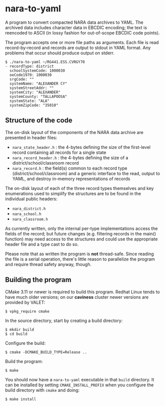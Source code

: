 # nara-to-yaml

A program to convert compacted NARA data archives to YAML.  The archived data includes character data in EBCDIC encoding; the text is reencoded to ASCII (in lossy fashion for out-of-scope EBCDIC code points).

The program accepts one or more file paths as arguments.  Each file is read record-by-record and records are output to stdout in YAML format.  Any problems that occur should produce output on stderr.

```
$ ./nara-to-yaml ~/RG441.ESS.CVRGY70
- recordType: district
  schoolSystemCode: 1000030
  oeCode1970: 1000030
  srgCode: ""
  systemName: "ALEXANDER CY"
  systemStreetAddr: ""
  systemCity: "ALEXANDER"
  systemCounty: "TALLAPOOSA"
  systemState: "ALA"
  systemZipCode: "35010"
```

## Structure of the code

The on-disk layout of the components of the NARA data archive are presented in header files:

- `nara_state_header.h` : the 4-bytes defining the size of the first-level record containing all records for a single state
- `nara_record_header.h` : the 4-bytes defining the size of a district/school/classroom record
- `nara_record.h` : the field(s) common to each record type (district/school/classroom) and a generic interface to the read, output to YAML, and destroy in-memory representations of records

The on-disk layout of each of the three record types themselves and key enumerations used to simplify the structures are to be found in the individual public headers:

- `nara_district.h`
- `nara_school.h`
- `nara_classroom.h`

As currently written, only the internal per-type implementations access the fields of the record; but future changes (e.g. filtering records in the main() function) may need access to the structures and could use the appropriate header file and a type cast to do so.

Please note that as written the program is **not** thread-safe.  Since reading the file is a serial operation, there's little reason to parallelize the program and require thread safety anyway, though.

## Building the program

CMake 3.11 or newer is required to build this program.  Redhat Linux tends to have much older versions; on our **caviness** cluster newer versions are provided by VALET:

```
$ vpkg_require cmake
```

In the source directory, start by creating a build directory:

```
$ mkdir build
$ cd build
```

Configure the build:

```
$ cmake -DCMAKE_BUILD_TYPE=Release ..
```

Build the program:

```
$ make
```

You should now have a `nara-to-yaml` executable in that `build` directory.  It can be installed by setting `CMAKE_INSTALL_PREFIX` when you configure the build directory with `cmake` and doing:

```
$ make install
```

